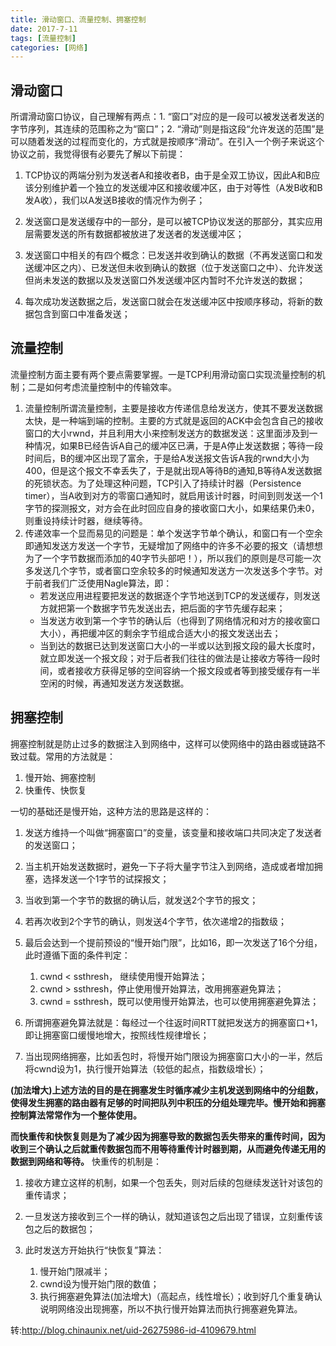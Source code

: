 ```yaml
---
title: 滑动窗口、流量控制、拥塞控制
date: 2017-7-11
tags: [流量控制]
categories: [网络]
---
```

## 滑动窗口
 所谓滑动窗口协议，自己理解有两点：1. “窗口”对应的是一段可以被发送者发送的字节序列，其连续的范围称之为“窗口”；2. “滑动”则是指这段“允许发送的范围”是可以随着发送的过程而变化的，方式就是按顺序“滑动”。在引入一个例子来说这个协议之前，我觉得很有必要先了解以下前提：

1. TCP协议的两端分别为发送者A和接收者B，由于是全双工协议，因此A和B应该分别维护着一个独立的发送缓冲区和接收缓冲区，由于对等性（A发B收和B发A收），我们以A发送B接收的情况作为例子；

2. 发送窗口是发送缓存中的一部分，是可以被TCP协议发送的那部分，其实应用层需要发送的所有数据都被放进了发送者的发送缓冲区；

3. 发送窗口中相关的有四个概念：已发送并收到确认的数据（不再发送窗口和发送缓冲区之内）、已发送但未收到确认的数据（位于发送窗口之中）、允许发送但尚未发送的数据以及发送窗口外发送缓冲区内暂时不允许发送的数据；

4. 每次成功发送数据之后，发送窗口就会在发送缓冲区中按顺序移动，将新的数据包含到窗口中准备发送；

## 流量控制
流量控制方面主要有两个要点需要掌握。一是TCP利用滑动窗口实现流量控制的机制；二是如何考虑流量控制中的传输效率。
1. 流量控制所谓流量控制，主要是接收方传递信息给发送方，使其不要发送数据太快，是一种端到端的控制。主要的方式就是返回的ACK中会包含自己的接收窗口的大小rwnd，并且利用大小来控制发送方的数据发送：这里面涉及到一种情况，如果B已经告诉A自己的缓冲区已满，于是A停止发送数据；等待一段时间后，B的缓冲区出现了富余，于是给A发送报文告诉A我的rwnd大小为400，但是这个报文不幸丢失了，于是就出现A等待B的通知,B等待A发送数据的死锁状态。为了处理这种问题，TCP引入了持续计时器（Persistence timer），当A收到对方的零窗口通知时，就启用该计时器，时间到则发送一个1字节的探测报文，对方会在此时回应自身的接收窗口大小，如果结果仍未0，则重设持续计时器，继续等待。
2. 传递效率一个显而易见的问题是：单个发送字节单个确认，和窗口有一个空余即通知发送方发送一个字节，无疑增加了网络中的许多不必要的报文（请想想为了一个字节数据而添加的40字节头部吧！），所以我们的原则是尽可能一次多发送几个字节，或者窗口空余较多的时候通知发送方一次发送多个字节。对于前者我们广泛使用Nagle算法，即：
    - 若发送应用进程要把发送的数据逐个字节地送到TCP的发送缓存，则发送方就把第一个数据字节先发送出去，把后面的字节先缓存起来；
    - 当发送方收到第一个字节的确认后（也得到了网络情况和对方的接收窗口大小），再把缓冲区的剩余字节组成合适大小的报文发送出去；
    - 当到达的数据已达到发送窗口大小的一半或以达到报文段的最大长度时，就立即发送一个报文段；对于后者我们往往的做法是让接收方等待一段时间，或者接收方获得足够的空间容纳一个报文段或者等到接受缓存有一半空闲的时候，再通知发送方发送数据。

## 拥塞控制
拥塞控制就是防止过多的数据注入到网络中，这样可以使网络中的路由器或链路不致过载。常用的方法就是：
1. 慢开始、拥塞控制
2. 快重传、快恢复

一切的基础还是慢开始，这种方法的思路是这样的：

1. 发送方维持一个叫做“拥塞窗口”的变量，该变量和接收端口共同决定了发送者的发送窗口；

2. 当主机开始发送数据时，避免一下子将大量字节注入到网络，造成或者增加拥塞，选择发送一个1字节的试探报文；

3. 当收到第一个字节的数据的确认后，就发送2个字节的报文；

4. 若再次收到2个字节的确认，则发送4个字节，依次递增2的指数级；

5. 最后会达到一个提前预设的“慢开始门限”，比如16，即一次发送了16个分组，此时遵循下面的条件判定：

    1. cwnd < ssthresh， 继续使用慢开始算法；
    2. cwnd > ssthresh，停止使用慢开始算法，改用拥塞避免算法；
    3. cwnd = ssthresh，既可以使用慢开始算法，也可以使用拥塞避免算法；

6. 所谓拥塞避免算法就是：每经过一个往返时间RTT就把发送方的拥塞窗口+1，即让拥塞窗口缓慢地增大，按照线性规律增长；

7. 当出现网络拥塞，比如丢包时，将慢开始门限设为拥塞窗口大小的一半，然后将cwnd设为1，执行慢开始算法（较低的起点，指数级增长）；

**(加法增大)上述方法的目的是在拥塞发生时循序减少主机发送到网络中的分组数，使得发生拥塞的路由器有足够的时间把队列中积压的分组处理完毕。慢开始和拥塞控制算法常常作为一个整体使用。**

**而快重传和快恢复则是为了减少因为拥塞导致的数据包丢失带来的重传时间，因为收到三个确认之后就重传数据包而不用等待重传计时器到期，从而避免传递无用的数据到网络和等待。** 快重传的机制是：

1. 接收方建立这样的机制，如果一个包丢失，则对后续的包继续发送针对该包的重传请求；

2. 一旦发送方接收到三个一样的确认，就知道该包之后出现了错误，立刻重传该包之后的数据包；

3. 此时发送方开始执行“快恢复”算法：

    1. 慢开始门限减半；
    2. cwnd设为慢开始门限的数值；
    3. 执行拥塞避免算法(加法增大)（高起点，线性增长）；收到好几个重复确认说明网络没出现拥塞，所以不执行慢开始算法而执行拥塞避免算法。

转:http://blog.chinaunix.net/uid-26275986-id-4109679.html